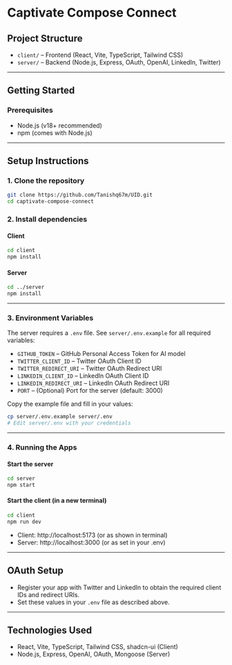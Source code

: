# Captivate Compose Connect

## Project Structure

- `client/` – Frontend (React, Vite, TypeScript, Tailwind CSS)
- `server/` – Backend (Node.js, Express, OAuth, OpenAI, LinkedIn, Twitter)

---

## Getting Started

### Prerequisites
- Node.js (v18+ recommended)
- npm (comes with Node.js)

---

## Setup Instructions

### 1. Clone the repository
```sh
git clone https://github.com/Tanishq67m/UID.git
cd captivate-compose-connect
```

### 2. Install dependencies
#### Client
```sh
cd client
npm install
```
#### Server
```sh
cd ../server
npm install
```

---

### 3. Environment Variables

The server requires a `.env` file. See `server/.env.example` for all required variables:

- `GITHUB_TOKEN` – GitHub Personal Access Token for AI model
- `TWITTER_CLIENT_ID` – Twitter OAuth Client ID
- `TWITTER_REDIRECT_URI` – Twitter OAuth Redirect URI
- `LINKEDIN_CLIENT_ID` – LinkedIn OAuth Client ID
- `LINKEDIN_REDIRECT_URI` – LinkedIn OAuth Redirect URI
- `PORT` – (Optional) Port for the server (default: 3000)

Copy the example file and fill in your values:
```sh
cp server/.env.example server/.env
# Edit server/.env with your credentials
```

---

### 4. Running the Apps

#### Start the server
```sh
cd server
npm start
```

#### Start the client (in a new terminal)
```sh
cd client
npm run dev
```

- Client: http://localhost:5173 (or as shown in terminal)
- Server: http://localhost:3000 (or as set in your .env)

---

## OAuth Setup
- Register your app with Twitter and LinkedIn to obtain the required client IDs and redirect URIs.
- Set these values in your `.env` file as described above.

---

## Technologies Used
- React, Vite, TypeScript, Tailwind CSS, shadcn-ui (Client)
- Node.js, Express, OpenAI, OAuth, Mongoose (Server)
